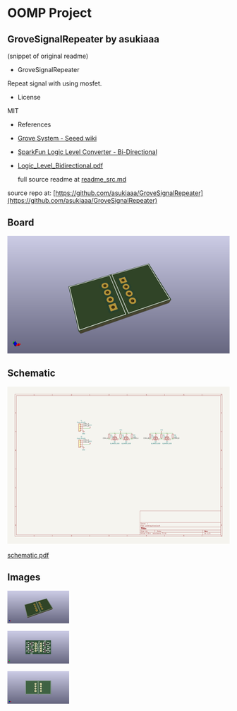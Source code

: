 # OOMP Project  
## GroveSignalRepeater  by asukiaaa  
  
(snippet of original readme)  
  
- GroveSignalRepeater  
  
Repeat signal with using mosfet.  
  
- License  
  
MIT  
  
- References  
  
- [Grove System - Seeed wiki](https://wiki.seeedstudio.com/Grove_System/)  
- [SparkFun Logic Level Converter - Bi-Directional](https://www.sparkfun.com/products/12009)  
- [Logic_Level_Bidirectional.pdf](http://cdn.sparkfun.com/datasheets/BreakoutBoards/Logic_Level_Bidirectional.pdf)  
  
  full source readme at [readme_src.md](readme_src.md)  
  
source repo at: [https://github.com/asukiaaa/GroveSignalRepeater](https://github.com/asukiaaa/GroveSignalRepeater)  
## Board  
  
[![working_3d.png](working_3d_600.png)](working_3d.png)  
## Schematic  
  
[![working_schematic.png](working_schematic_600.png)](working_schematic.png)  
  
[schematic pdf](working_schematic.pdf)  
## Images  
  
[![working_3d.png](working_3d_140.png)](working_3d.png)  
  
[![working_3d_back.png](working_3d_back_140.png)](working_3d_back.png)  
  
[![working_3d_front.png](working_3d_front_140.png)](working_3d_front.png)  
